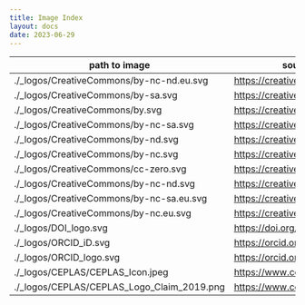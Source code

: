 ```yaml
---
title: Image Index
layout: docs
date: 2023-06-29
---
```


path to image | source | license
--- | --- | ---
./_logos/CreativeCommons/by-nc-nd.eu.svg | https://creativecommons.org/ | 
./_logos/CreativeCommons/by-sa.svg | https://creativecommons.org/ | 
./_logos/CreativeCommons/by.svg | https://creativecommons.org/ | 
./_logos/CreativeCommons/by-nc-sa.svg | https://creativecommons.org/ | 
./_logos/CreativeCommons/by-nd.svg | https://creativecommons.org/ | 
./_logos/CreativeCommons/by-nc.svg | https://creativecommons.org/ | 
./_logos/CreativeCommons/cc-zero.svg | https://creativecommons.org/ | 
./_logos/CreativeCommons/by-nc-nd.svg | https://creativecommons.org/ | 
./_logos/CreativeCommons/by-nc-sa.eu.svg | https://creativecommons.org/ | 
./_logos/CreativeCommons/by-nc.eu.svg | https://creativecommons.org/ | 
./_logos/DOI_logo.svg  | https://doi.org/ | 
./_logos/ORCID_iD.svg | https://orcid.org/ | 
./_logos/ORCID_logo.svg  | https://orcid.org/ | 
./_logos/CEPLAS/CEPLAS_Icon.jpeg | https://www.ceplas.eu/   | 
./_logos/CEPLAS/CEPLAS_Logo_Claim_2019.png | https://www.ceplas.eu/ | 